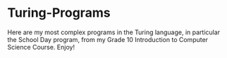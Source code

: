 # Turing-Programs

Here are my most complex programs in the Turing language, in particular the School Day program, from my Grade 10 Introduction to Computer Science Course. Enjoy!
